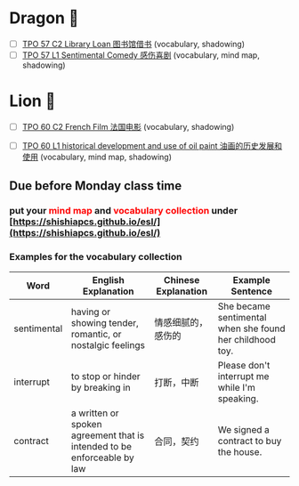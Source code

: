 
# Dragon 🐲
- [ ] [TPO 57 C2 Library Loan 图书馆借书](https://top.zhan.com/toefl/listen/review-2365-13.html?article_id=2365) (vocabulary, shadowing)
- [ ] [TPO 57 L1 Sentimental Comedy 感伤喜剧](https://top.zhan.com/toefl/listen/review-2363-13.html?article_id=2363) (vocabulary, mind map, shadowing)

# Lion 🦁️
- [ ] [TPO 60 C2 French Film 法国电影](https://top.zhan.com/toefl/listen/review-2543-13.html?article_id=2543) (vocabulary, shadowing)
- [ ] [TPO 60 L1 historical development and use of oil paint 油画的历史发展和使用](https://top.zhan.com/toefl/listen/review-2541-13.html?article_id=2541) (vocabulary, mind map, shadowing)


## Due before Monday class time

### put your <span style="color:red;">mind map</span> and <span style="color:red;">vocabulary collection</span> under [https://shishiapcs.github.io/esl/](https://shishiapcs.github.io/esl/) 

### Examples for the vocabulary collection 

| Word | English Explanation | Chinese Explanation | Example Sentence |
| --- | --- | --- | --- |
| sentimental | having or showing tender, romantic, or nostalgic feelings | 情感细腻的，感伤的 | She became sentimental when she found her childhood toy. |
| interrupt | to stop or hinder by breaking in | 打断，中断 | Please don't interrupt me while I'm speaking. |
| contract | a written or spoken agreement that is intended to be enforceable by law | 合同，契约 | We signed a contract to buy the house. |
